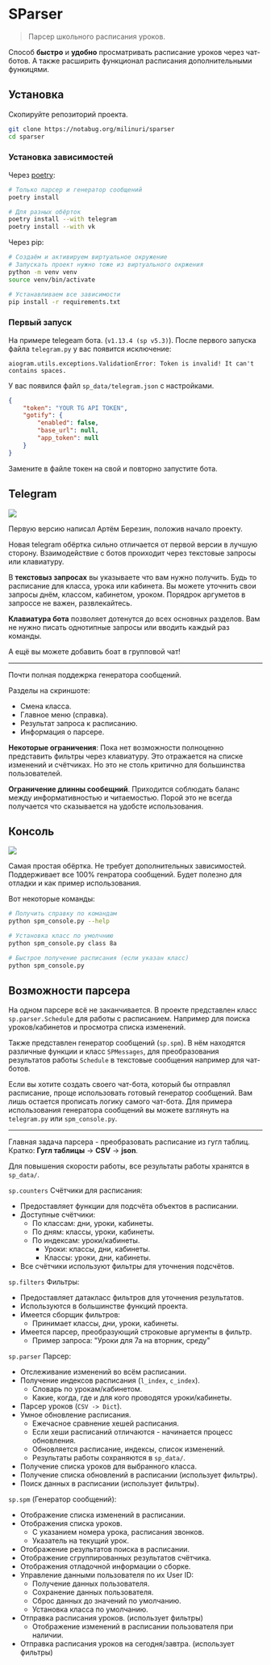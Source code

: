 # SParser

> Парсер школьного расписания уроков.

Способ **быстро** и **удобно** просматривать расписание уроков через чат-ботов.
А также расширить функционал расписания дополнительными функицями.


## Установка

Скопируйте репозиторий проекта.
```bash
git clone https://notabug.org/milinuri/sparser
cd sparser
```

### Установка зависимостей

Через [poetry](https://python-poetry.org/):
```bash
# Только парсер и генератор сообщений
poetry install

# Для разных обёрток
poetry install --with telegram
poetry install --with vk
```

Через pip:
```bash
# Создаём и активируем виртуальное окружение
# Запускать проект нужно тоже из виртуального окржения
python -m venv venv
source venv/bin/activate

# Устанавливаем все зависимости
pip install -r requirements.txt
```

### Первый запуск

На примере telegeam бота. (`v1.13.4 (sp v5.3)`).
После первого запуска файла `telegram.py` у вас появится исключение:

```
aiogram.utils.exceptions.ValidationError: Token is invalid! It can't contains spaces.
```

У вас появился файл `sp_data/telegram.json` с настройками.

```json
{
    "token": "YOUR TG API TOKEN",
    "gotify": {
        "enabled": false,
        "base_url": null,
        "app_token": null
    }
}
```

Замените в файле токен на свой и повторно запустите бота.


## Telegram

![](_images/telegram.png)

Первую версию написал Артём Березин, положив начало проекту.

Новая telegram обёртка сильно отличается от первой версии в лучшую сторону.
Взаимодействие с ботов проиходит через текстовые запросы или клавиатуру.

В **текстовыз запросах** вы указываете что вам нужно получить.
Будь то расписание для класса, урока или кабинета.
Вы можете уточнить свои запросы днём, классом, кабинетом, уроком.
Порядрок аргуметов в запроссе не важен, развлекайтесь.

**Клавиатура бота** позволяет дотенутся до всех основных разделов.
Вам не нужно писать однотипные запросы или вводить каждый раз команды.

А ещё вы можете добавить боат в групповой чат!

***

Почти полная поддежрка генератора сообщений.

Разделы на скриншоте:
- Смена класса.
- Главное меню (справка).
- Результат запроса к расписанию.
- Информация о парсере.

**Некоторые ограничения**:
Пока нет возможности полноценно представить фильтры через клавиатуру.
Это отражается на списке изменений и счётчиках.
Но это не столь критично для большинства пользователей.

**Ограничение длинны сообещний**.
Приходится соблюдать баланс между информативностью и читаемостью.
Порой это не всегда получается что сказывается на удобсте использования.


## Консоль

![](_images/spm_console.png)

Самая простая обёртка.
Не требует дополнительных зависимостей.
Поддерживает все 100% генратора сообщений.
Будет полезно для отладки и как пример использования.

Вот некоторые команды:
```bash
# Получить справку по командам
python spm_console.py --help

# Установка класс по умолчнию
python spm_console.py class 8а

# Быстрое получение расписания (если указан класс)
python spm_console.py
```


## Возможности парсера

На одном парсере всё не заканчивается.
В проекте представлен класс `sp.parser.Schedule` для работы с расписанием.
Например для поиска уроков/кабинетов и просмотра списка изменений.

Также представлен генератор сообщений (`sp.spm`).
В нём находятся различные функции и класс `SPMessages`, для преобразования
результатов работы `Schedule` в текстовые сообщения например для чат-ботов.

Если вы хотите создать своего чат-бота, который бы отправлял расписание,
проще использовать готовый генератор сообщений.
Вам лишь остается прописать логику самого чат-бота.
Для примера использования генератора сообщений вы можете взглянуть на
`telegram.py` или `spm_console.py`.

***

Главная задача парсера - преобразовать расписание из гугл таблиц.
Кратко: **Гугл таблицы** -> **CSV** -> **json**.

Для повышения скорости работы, все результаты работы хранятся в `sp_data/`.

`sp.counters` Счётчики для расписания:

- Предоставляет функции для подсчёта объектов в расписании.
- Доступные счётчики:
  - По классам: дни, уроки, кабинеты.
  - По дням: классы, уроки, кабинеты.
  - По индексам: уроки/кабинеты.
    - Уроки: классы, дни, кабинеты.
    - Классы: уроки, дни, кабинеты.
- Все счётчики используют фильтры для уточнения подсчётов.

`sp.filters` Фильтры:

- Предоставляет датакласс фильтров для уточнения результатов.
- Используются в большинстве функций проекта.
- Имеется сборщик фильтров:
  - Принимает классы, дни, уроки, кабинеты.
- Имеется парсер, преобразующий строковые аргументы в фильтр.
  - Пример запроса: "Уроки для 7а на вторник, среду"

`sp.parser` Парсер:

- Отслеживание изменений во всём расписании.
- Получение индексов расписания (`l_index`, `c_index`).
  - Словарь по урокам/кабинетом.
  - Какие, когда, где и для кого проводятся уроки/кабинеты.
- Парсер уроков (`CSV -> Dict`).
- Умное обновление расписания.
  - Ежечасное сравнение хешей расписания.
  - Если хеши расписаний отличаются - начинается процесс обновления.
  - Обновляется расписание, индексы, список изменений.
  - Результаты работы сохраняются в `sp_data/`.
- Получение списка уроков для выбранного класса.
- Получение списка обновлений в расписании (использует фильтры).
- Поиск данных в расписании (использует фильтры).

`sp.spm` (Генератор сообщений):

- Отображение списка изменений в расписании.
- Отображения списка уроков.
  - С указанием номера урока, расписания звонков.
  - Указатель на текущий урок.
- Отображение результатов поиска в расписании.
- Отображение сгруппированных результатов счётчика.
- Отображения отладочной информации о сборке.
- Управление данными пользователя по их User ID:
  - Получение данных пользователя.
  - Сохранение данных пользователя.
  - Сброс данных до значений по умолчанию.
  - Установка класса по умолчанию.
- Отправка расписания уроков. (использует фильтры)
  - Отображение изменений в расписании пользователя при наличии.
- Отправка расписания уроков на сегодня/завтра. (использует фильтры)
